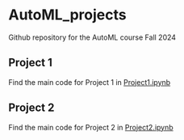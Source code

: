 # AutoML_projects

Github repository for the AutoML course Fall 2024

## Project 1
Find the main code for Project 1 in [Project1.ipynb](https://github.com/Karlerikkanal/AutoML_projects/blob/main/Project_1/Project1.ipynb)

## Project 2
Find the main code for Project 2 in [Project2.ipynb](https://github.com/Karlerikkanal/AutoML_projects/blob/main/Project_2/Project2.ipynb)
